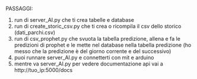 PASSAGGI:

1. run di server_AI.py che ti crea tabelle e database
2. run di create_storic_csv.py che ti crea o ricompila il csv dello storico (dati_parchi.csv)
3. run di csv_prophet.py che svuota la tabella predizione, allena e fa le predizioni di prophet
   e le mette nel database nella tabella predizione (ho messo che la predizione è del giorno corrente e del successivo)
4. puoi runnare server_AI.py e connetterti con mit e arduino
5. mentre va server_AI.py per vedere documentazione api vai a http://tuo_ip:5000/docs
